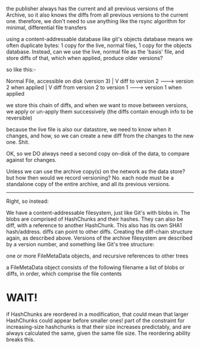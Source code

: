 the publisher always has the current and all previous versions of the Archive,
so it also knows the diffs from all previous versions to the current one.
therefore, we don't need to use anything like the rsync algorithm for minimal, differential file transfers

using a content-addressable database like git's objects database means we often duplicate bytes: 1 copy for the live, normal files, 1 copy for the objects database.
Instead, can we use the live, normal file as the 'basis' file, and store diffs of that, which when applied, produce older versions?


so like this:-
	

Normal File, accessible on disk		(version 3)
	|
	V
diff to version 2 ---> version 2 when applied
	|
	V
diff from version 2 to version 1 ---> version 1 when applied

we store this chain of diffs, and when we want to move between versions,  
we apply or un-apply them successively (the diffs contain enough info to be reversible)


because the live file is also our datastore,
we need to know when it changes, and how, so we can create a new diff from the changes to the new one. Shit.

OK, so we DO always need a second copy on-disk of the data, to compare against for changes.

Unless we can use the archive copy(s) on the network as the data store? but how then would we record versioning?
No. each node must be a standalone copy of the entire archive, and all its previous versions.

-----

Right, so instead:

We have a content-addressable filesystem, just like Git's with blobs in. 
The blobs are comprised of HashChunks and their hashes.
They can also be diff, with a reference to another HashChunk. This also has its own SHA1 hash/address.
diffs can point to other diffs. Creating the diff-chain structure again, as described above.
Versions of the archive filesystem are described by a version number, and something like Git's tree structure:

one or more FileMetaData objects, and recursive references to other trees

a FileMetaData object consists of the following
filename
a list of blobs or diffs, in order, which comprise the file contents

WAIT!
====
if HashChunks are reordered in a modification, that could mean that larger HashChunks could appear before smaller ones!
part of the constraint for increasing-size hashchunks is that their size increases predictably, 
and are always calculated the same, given the same file size. The reordering ability breaks this.
